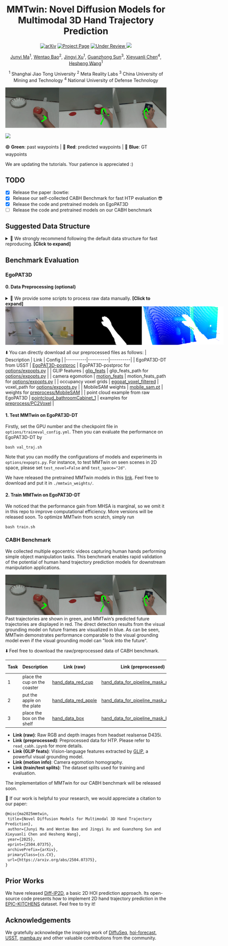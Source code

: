 <!-- <img src="https://github.com/IRMVLab/MMTwin/blob/main/docs/title_page.png" /> -->

<div align="center">

<h1>MMTwin: Novel Diffusion Models for Multimodal 3D Hand Trajectory Prediction</h1>

<a href="https://arxiv.org/abs/2504.07375"><img src="https://img.shields.io/badge/arXiv-2504.07375-b31b1b" alt="arXiv"></a>
<a href="https://irmvlab.github.io/mmtwin.github.io/"><img src="https://img.shields.io/badge/Project_Page-green" alt="Project Page"></a>
<a href='https://huggingface.co/spaces/facebook/vggt'>
  <img src='https://img.shields.io/badge/Status-Under_Review-blue' alt='Under Review'>
      <a href="https://lbesson.mit-license.org/"><img src="https://img.shields.io/badge/License-MIT-purple.svg?style=flat-square" /></a>

</a>

[Junyi Ma](https://github.com/BIT-MJY)<sup>1</sup>, [Wentao Bao](https://cogito2012.github.io/homepage/)<sup>2</sup>, [Jingyi Xu](https://github.com/BIT-XJY)<sup>1</sup>, [Guanzhong Sun](https://github.com)<sup>3</sup>, [Xieyuanli Chen](https://scholar.google.com/citations?user=DvrngV4AAAAJ&hl=zh-CN)<sup>4</sup>, [Hesheng Wang](https://scholar.google.com/citations?hl=en&user=q6AY9XsAAAAJ)<sup>1</sup>

<sup>1</sup> Shanghai Jiao Tong University 
 <sup>2</sup> Meta Reality Labs  <sup>3</sup> China University of Mining and Technology  <sup>4</sup> National University of Defense Technology  
</div>


![](https://github.com/IRMVLab/MMTwin/blob/main/docs/pred_combined.gif)

![](https://github.com/IRMVLab/MMTwin/blob/main/docs/merged_cases_sampled.gif)

🟢 **Green**: past waypoints | 🔴 **Red**: predicted waypoints | 🔵 **Blue**: GT waypoints

We are updating the tutorials. Your patience is appreciated :)


## TODO
- [x] Release the paper  :bowtie:
- [x] Release our self-collected CABH Benchmark for fast HTP evaluation :sunglasses:      
- [x] Release the code and pretrained models on EgoPAT3D
- [ ] Release the code and pretrained models on our CABH benchmark

## Suggested Data Structure

<details>
<summary>&#x1F4C1 We strongly recommend following the default data structure for fast reproducing. <strong>[Click to expand]</strong></summary>

```
/data/HTPdata/
|-- EgoPAT3D-postproc
 |-- odometry
 |-- trajectory_repair
 |-- video_clips_hand
 |-- pointcloud_bathroomCabinet_1  # for demo
 |-- glip_feats
 |-- motion_feats
 |-- egopat_voxel_filtered
|-- CABH-benchmark
 |-- redcup
 |-- hand_data_for_pipeline_mask_redcup
 |-- glip_feats_redcup
 |-- motion_feats_redcup
 |-- train_split.txt
 |-- test_split.txt
 |-- redapple
 |-- box
```
</details>



## Benchmark Evaluation

### EgoPAT3D

#### 0. Data Preprocessing (optional)

<details>
<summary>&#x1F527 We provide some scripts to process raw data manually. <strong>[Click to expand]</strong></summary>

<br> 

* 0.1 Camera Egomotion Generation 

Please refer to the config file `preprocess/CamEgoGen/ceg.yml`.  
```
cd preprocess/CamEgoGen
python generate_homography_offline.py
```

* 0.2 Vision-Language Feature Extraction

Please clone the original GLIP repo and merge it to `VLExtraction` by
```
cd preprocess
git clone https://github.com/microsoft/GLIP
rsync -a --progress GLIP/ VLExtraction/ 
cd VLExtraction
```
Then install the requirements of GLIP and modify its source code to collect vision-language fusion features as follows:

```
1. maskrcnn_benchmark/modeling/detector/generalized_vl_rcnn.py
def forward(self, 
 ...
 return result
->    return result, fused_visual_features

2. maskrcnn_benchmark/engine/predictor_glip.py
def compute_prediction(self, original_image, 
 ...
 predictions = self.model(image_list, ...
->    predictions, visual_features = self.model(image_list, ...

3. maskrcnn_benchmark/engine/predictor_glip.py
def run_on_web_image(self, 
 ...
 predictions = self.compute_prediction(original_image, ...
->    predictions, visual_features = self.compute_prediction(original_image, ...
```
After modifying the params in `preprocess/VLExtraction/vle.yml`, you can use this script to generate GLIP features for all the videos in EgoPAT3D-DT:
```
python generate_homography_offline.py
```

Alternatively, please download the [features](https://pan.sjtu.edu.cn/web/share/3bb0c235973bcea9818997555e1846ad) we have produced.

* 0.3 Point Cloud Aggregation

We transform sequential point clouds into a unified reference frame for voxelization. Here is a demo to aggregate them. Please refer to the config file `preprocess/PC2Voxel/p2v.yml`.  

```
cd preprocess/PC2Voxel
python generate_occupancy_offline.py
```

This is just a demo to aggregate depth points. You can also use the point clouds processed with arm masks (0.4) as inputs. Notable, our main code can automatically achieve this and save the results to the required voxel files.

Alternatively, you can download the [required voxel files](https://pan.sjtu.edu.cn/web/share/db130ef239321f33953074f71157e01e) we have produced.


* 0.4 Arm Filtering for Clean Global Context

We use MobileSAM to efficiently filter our arm point clouds for clean 3D global context. Please install the environments according to this [repo](https://github.com/ChaoningZhang/MobileSAM). Our repo has accommodated the MobileSAM repo, and you can download the weights [here](https://pan.sjtu.edu.cn/web/share/389af55f1170ee70d0d6b916b0382696) and put it to `weights` folder. Remember to modify the params in `preprocess/MobileSAM/ms.yml`.  

```
cd preprocess/MobileSAM
python demo_arm_pc_filter.py
```

If you want to loop all the data in EgoPAT3D-DT, please run

```
cd preprocess/MobileSAM
python loop_arm_pc_filter_egopat3d.py
```

</details>

<div style="display: flex; justify-content: space-between; width: 100%;">
 <img src="./docs/raw_image.png" style="height: 120px; object-fit: contain; flex: 1;" />
 <img src="./docs/arm_mask.png" style="height: 120px; object-fit: contain; flex: 1;" />
 <img src="./docs/filtered_pc.png" style="height: 120px; object-fit: contain; flex: 1;" />
</div>

⬇️ You can directly download all our preprocessed files as follows:
| Description | Link | Config |
|----------|----------|----------|
| EgoPAT3D-DT from USST | [EgoPAT3D-postproc](https://pan.sjtu.edu.cn/web/share/f2783a1b3cfca7106175e86f7e089314)  | EgoPAT3D-postproc for [options/expopts.py](options/expopts.py) | 
| GLIP features | [glip_feats](https://pan.sjtu.edu.cn/web/share/3bb0c235973bcea9818997555e1846ad)  | glip_feats_path for [options/expopts.py](options/expopts.py)  | 
| camera egomotion | [motion_feats](https://pan.sjtu.edu.cn/web/share/383e0314aa1cd3348640d82b10a785f1)  | motion_feats_path for [options/expopts.py](options/expopts.py)  | 
| occupancy voxel grids | [egopat_voxel_filtered](https://pan.sjtu.edu.cn/web/share/db130ef239321f33953074f71157e01e)    | voxel_path for [options/expopts.py](options/expopts.py) |
| MobileSAM weights | [mobile_sam.pt](https://pan.sjtu.edu.cn/web/share/389af55f1170ee70d0d6b916b0382696)   | weights for [preprocess/MobileSAM](preprocess/MobileSAM) | 
| point cloud example from raw EgoPAT3D | [pointcloud_bathroomCabinet_1](https://pan.sjtu.edu.cn/web/share/f78421cdabf38c5f0fb360232d9249bd)    | examples for [preprocess/PC2Voxel](preprocess/PC2Voxel) |


#### 1. Test MMTwin on EgoPAT3D-DT

Firstly, set the GPU number and the checkpoint file in `options/traineval_config.yml`. Then you can evaluate the performance on EgoPAT3D-DT by 
```
bash val_traj.sh
```
Note that you can modify the configurations of models and experiments in `options/expopts.py`. For instance, to test MMTwin on seen scenes in 2D space, please set `test_novel=False` and `test_space="2d"`.

We have released the pretrained MMTwin models in this [link](https://pan.sjtu.edu.cn/web/share/b6fea788af3e15475562e15e8c2e82bc). Feel free to download and put it in `./mmtwin_weights/`. 

#### 2. Train MMTwin on EgoPAT3D-DT

We noticed that the performance gain from MHSA is marginal, so we omit it in this repo to improve computational efficiency. More versions will be released soon. To optimize MMTwin from scratch, simply run
```
bash train.sh
```






### CABH Benchmark

We collected multiple egocentric videos capturing human hands performing simple object manipulation tasks. This benchmark enables rapid validation of the potential of human hand trajectory prediction models for downstream manipulation applications.​​

![](https://github.com/IRMVLab/MMTwin/blob/main/docs/pred_combined.gif)
Past trajectories are shown in green, and MMTwin’s predicted future trajectories are displayed in red. The direct detection results from the visual grounding model on future frames are visualized in blue. As can be seen, MMTwin demonstrates performance comparable to the visual grounding model even if the visual grounding model can "look into the future".

⬇️ Feel free to download the raw/preprocessed data of CABH benchmark.

| Task | Description | Link (raw) | Link (preprocessed) | Link (GLIP feats) | Link (motion info) | Link (train/test splits) |
|----------|----------|----------|----------|----------|----------|----------|
|    1     |    place the cup on the coaster     |    [hand_data_red_cup](https://pan.sjtu.edu.cn/web/share/921173eaddd9f64c609b78bcd0314174)  |  [hand_data_for_pipeline_mask_redcup](https://pan.sjtu.edu.cn/web/share/56557c9526a9c2faa37150e8eeb1bca3)  | [glip_feats_redcup](https://pan.sjtu.edu.cn/web/share/1cef4958eea97fe41c889111095c18d5)  | [motion_feats_redcup](https://pan.sjtu.edu.cn/web/share/842a707e756578fda656478e368e2f6b)  |  [train_split](https://pan.sjtu.edu.cn/web/share/f9fa399422307f7b3e32bed2f534c8ff)/[test_split](https://pan.sjtu.edu.cn/web/share/548b44a2fbfc0795020d7e51d8b52aa6)    | 
|    2     |    put the apple on the plate     |    [hand_data_red_apple](https://pan.sjtu.edu.cn/web/share/ff0e36b5db1e0192d64d5cbfb5597b5c)   |  [hand_data_for_pipeline_mask_redapple](https://pan.sjtu.edu.cn/web/share/064b9fe4e5acaca3408e1293a27eae35)   | [glip_feats_redapple](https://pan.sjtu.edu.cn/web/share/eba393250a4c960a46cb566aaa88c10c)   | [motion_feats_redapple](https://pan.sjtu.edu.cn/web/share/44b42e49e230b3cc945a020efc7597f6)   | [train_split](https://pan.sjtu.edu.cn/web/share/51236f59c34741084eef0e13378ca6ce)/[test_split](https://pan.sjtu.edu.cn/web/share/8eeca488c3212e210b1be65ca25fd128)   |
|    3     |    place the box on the shelf     |    [hand_data_box](https://pan.sjtu.edu.cn/web/share/898718217ac4b8f0640578e38f04b8d2)     |  [hand_data_for_pipeline_mask_box](https://pan.sjtu.edu.cn/web/share/56cacb8a5a65dd71dd6cf304bc6e3f19)   |  [glip_feats_box](https://pan.sjtu.edu.cn/web/share/13b67a41937e61f8048a2a805290834f)  | [motion_feats_box](https://pan.sjtu.edu.cn/web/share/2ccb8b690e92def0d6e48d3c4a4cea9c)  | [train_split](https://pan.sjtu.edu.cn/web/share/338844753b5023ff588f68030226eef9)/[test_split](https://pan.sjtu.edu.cn/web/share/7bcd035fbbb4cff348ab9cbe5d59114f)  |


* **Link (raw)**: Raw RGB and depth images from headset realsense D435i.
* **Link (preprocessed)**: Preprocessed data for HTP. Please refer to `read_cabh.ipynb` for more details.
* **Link (GLIP feats)**: Vision-language features extracted by [GLIP](https://github.com/microsoft/GLIP), a powerful visual grounding model.
* **Link (motion info)**: Camera egomotion homography.
* **Link (train/test splits)**: The dataset splits used for training and evaluation.

The implementation of MMTwin for our CABH benchmark will be released soon.


🤝 If our work is helpful to your research, we would appreciate a citation to our paper:

```
@misc{ma2025mmtwin,
 title={Novel Diffusion Models for Multimodal 3D Hand Trajectory Prediction}, 
 author={Junyi Ma and Wentao Bao and Jingyi Xu and Guanzhong Sun and Xieyuanli Chen and Hesheng Wang},
 year={2025},
 eprint={2504.07375},
 archivePrefix={arXiv},
 primaryClass={cs.CV},
 url={https://arxiv.org/abs/2504.07375}, 
}
```

## Prior Works
We have released [Diff-IP2D](https://github.com/IRMVLab/Diff-IP2D), a basic 2D HOI prediction approach. Its open-source code presents how to implement 2D hand trajectory prediction in the [EPIC-KITCHENS](https://epic-kitchens.github.io/2025) dataset. Feel free to try it!


## Acknowledgements
We gratefully acknowledge the inspiring work of [DiffuSeq](https://github.com/Shark-NLP/DiffuSeq), [hoi-forecast](https://github.com/stevenlsw/hoi-forecast), [USST](https://github.com/oppo-us-research/USST/), [mamba.py](https://github.com/alxndrTL/mamba.py) and other valuable contributions from the community.

